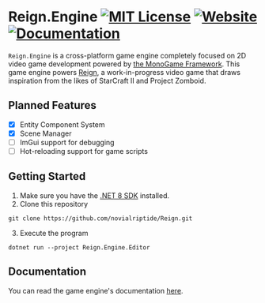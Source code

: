 # Reign.Engine [![MIT License](https://img.shields.io/github/license/novialriptide/Reign)](./LICENSE) [![Website](https://img.shields.io/website?up_message=online&down_message=offline&url=https://reigngame.net/)](https://reigngame.net/) [![Documentation](https://img.shields.io/website?label=docs&up_message=online&down_message=offline&url=https://engine.reigngame.net/)](https://engine.reigngame.net/)

`Reign.Engine` is a cross-platform game engine completely focused on 2D video game development powered by [the MonoGame Framework](https://monogame.net/). This game engine powers [Reign](https://reigngame.net/), a work-in-progress video game that draws inspiration from the likes of StarCraft II and Project Zomboid.

## Planned Features

- [x] Entity Component System
- [x] Scene Manager
- [ ] ImGui support for debugging
- [ ] Hot-reloading support for game scripts

## Getting Started

1. Make sure you have the [.NET 8 SDK](https://dotnet.microsoft.com/en-us/download/dotnet/7.0) installed.
2. Clone this repository

```
git clone https://github.com/novialriptide/Reign.git
```

3. Execute the program

```
dotnet run --project Reign.Engine.Editor
```

## Documentation

You can read the game engine's documentation [here](https://engine.reigngame.net/).
